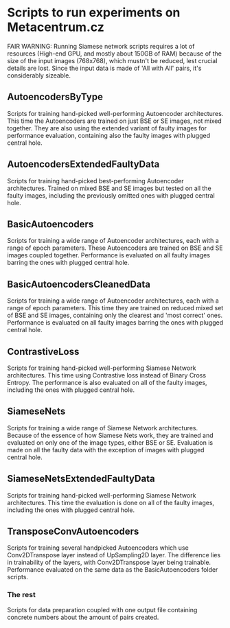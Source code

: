 # Scripts to run experiments on Metacentrum.cz
FAIR WARNING: Running Siamese network scripts requires a lot of resources (High-end GPU,
and mostly about 150GB of RAM) because of the size of the input images (768x768), which
mustn't be reduced, lest crucial details are lost. Since the input data is made of
'All with All' pairs, it's considerably sizeable.

## AutoencodersByType
Scripts for training hand-picked well-performing Autoencoder architectures. This
time the Autoencoders are trained on just BSE or SE images, not mixed together.
They are also using the extended variant of faulty images for performance evaluation,
containing also the faulty images with plugged central hole.

## AutoencodersExtendedFaultyData
Scripts for training hand-picked best-performing Autoencoder architectures. Trained
on mixed BSE and SE images but tested on all the faulty images, including the previously
omitted ones with plugged central hole.

## BasicAutoencoders
Scripts for training a wide range of Autoencoder architectures, each with a range of
epoch parameters. These Autoencoders are trained on BSE and SE images coupled together.
Performance is evaluated on all faulty images barring the ones with plugged central hole.

## BasicAutoencodersCleanedData
Scripts for training a wide range of Autoencoder architectures, each with a range of
epoch parameters. This time they are trained on reduced mixed set of BSE and SE images,
containing only the clearest and 'most correct' ones. Performance is evaluated on all
faulty images barring the ones with plugged central hole.

## ContrastiveLoss
Scripts for training hand-picked well-performing Siamese Network architectures. This
time using Contrastive loss instead of Binary Cross Entropy. The performance is also
evaluated on all of the faulty images, including the ones with plugged central hole.

## SiameseNets
Scripts for training a wide range of Siamese Network architectures. Because of the
essence of how Siamese Nets work, they are trained and evaluated on only one of
the image types, either BSE or SE. Evaluation is made on all the faulty data with
the exception of images with plugged central hole.

## SiameseNetsExtendedFaultyData
Scripts for training hand-picked well-performing Siamese Network architectures. This
time the evaluation is done on all of the faulty images, including the ones with plugged
central hole.

## TransposeConvAutoencoders
Scripts for training several handpicked Autoencoders which use Conv2DTranspose layer
instead of UpSampling2D layer. The difference lies in trainability of the layers,
with Conv2DTranspose layer being trainable. Performance evaluated on the same data
as the BasicAutoencoders folder scripts.

### The rest
Scripts for data preparation coupled with one output file containing concrete numbers
about the amount of pairs created.
